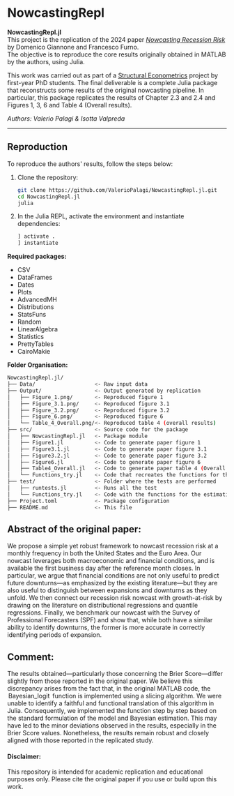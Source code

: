 # NowcastingRepl

**NowcastingRepl.jl**  
This project is the replication of the 2024 paper [_Nowcasting Recession Risk_](https://assets.amazon.science/12/ce/ceca29ba49ecae3b6367041fbf11/nowcasting-recession-risk.pdf) by Domenico Giannone and Francesco Furno.  
The objective is to reproduce the core results originally obtained in MATLAB by the authors, using Julia.

This work was carried out as part of a [Structural Econometrics](https://floswald.github.io/CompEcon/) project by first-year PhD students. The final deliverable is a complete Julia package that reconstructs some results of the original nowcasting pipeline. In particular, this package replicates the results of Chapter 2.3 and 2.4 and Figures 1, 3, 6 and Table 4 (Overall results).

_Authors: Valerio Palagi & Isotta Valpreda_

---

## Reproduction

To reproduce the authors' results, follow the steps below:

1. Clone the repository:
   ```bash
   git clone https://github.com/ValerioPalagi/NowcastingRepl.jl.git
   cd NowcastingRepl.jl
   julia

2. In the Julia REPL, activate the environment and instantiate dependencies:
    ```bash
    ] activate .
    ] instantiate
    ```

**Required packages:**
- CSV
- DataFrames
- Dates
- Plots
- AdvancedMH
- Distributions
- StatsFuns
- Random
- LinearAlgebra
- Statistics
- PrettyTables
- CairoMakie

**Folder Organisation:**
  ```bash
NowcastingRepl.jl/
├── Data/                   <- Raw input data
├── Output/                 <- Output generated by replication
│   ├── Figure_1.png/       <- Reproduced figure 1
│   ├── Figure_3.1.png/     <- Reproduced figure 3.1
│   ├── Figure_3.2.png/     <- Reproduced figure 3.2
│   ├── Figure_6.png/       <- Reproduced figure 6
│   └── Table_4_Overall.png/<- Reproduced table 4 (overall results)
├── src/                    <- Source code for the package
│   ├── NowcastingRepl.jl   <- Package module
│   ├── Figure1.jl          <- Code to generate paper figure 1
│   ├── Figure3.1.jl        <- Code to generate paper figure 3.1
│   ├── Figure3.2.jl        <- Code to generate paper figure 3.2
│   ├── Figure6.jl          <- Code to generate paper figure 6
│   ├── Table4_Overall.jl   <- Code to generate paper table 4 (Overall results)
│   └── Functions_try.jl    <- Code that recreates the functions for the estimation of the model
├── test/                   <- Folder where the tests are performed
│   ├── runtests.jl         <- Runs all the test
│   └── Functions_try.jl    <- Code with the functions for the estimation of the model
├── Project.toml            <- Package configuration
├── README.md               <- This file
```

## Abstract of the original paper: 

We propose a simple yet robust framework to nowcast recession risk at a monthly frequency in both the United States and the Euro Area. Our nowcast leverages both macroeconomic and financial conditions, and is available the first business day after the reference month closes. In particular, we argue that financial conditions are not only useful to predict future downturns—as emphasized by the existing literature—but they are also useful to distinguish between expansions and downturns as they unfold. We then connect our recession risk nowcast with growth-at-risk by drawing on the literature on distributional regressions and quantile regressions. Finally, we benchmark our nowcast with the Survey of Professional Forecasters (SPF) and show that, while both have a similar ability to identify downturns, the former is more accurate in correctly identifying periods of expansion.


## Comment:

The results obtained—particularly those concerning the Brier Score—differ slightly from those reported in the original paper. We believe this discrepancy arises from the fact that, in the original MATLAB code, the ⁠ Bayesian_logit ⁠ function is implemented using a slicing algorithm. We were unable to identify a faithful and functional translation of this algorithm in Julia. Consequently, we implemented the function step by step based on the standard formulation of the model and Bayesian estimation. This may have led to the minor deviations observed in the results, especially in the Brier Score values. Nonetheless, the results remain robust and closely aligned with those reported in the replicated study.


#### Disclaimer:
This repository is intended for academic replication and educational purposes only. Please cite the original paper if you use or build upon this work.
